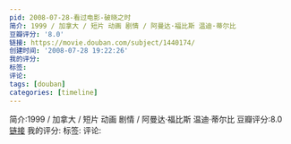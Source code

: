 ```yaml
---
pid: 2008-07-28-看过电影-破晓之时
简介: 1999 / 加拿大 / 短片 动画 剧情 / 阿曼达·福比斯 温迪·蒂尔比
豆瓣评分: '8.0'
链接: https://movie.douban.com/subject/1440174/
创建时间: '2008-07-28 19:22:26'
我的评分:
标签:
评论:
tags: [douban]
categories: [timeline]
---
```

简介:1999 / 加拿大 / 短片 动画 剧情 / 阿曼达·福比斯 温迪·蒂尔比
豆瓣评分:8.0
[链接](https://movie.douban.com/subject/1440174/)
我的评分:
标签:
评论:
